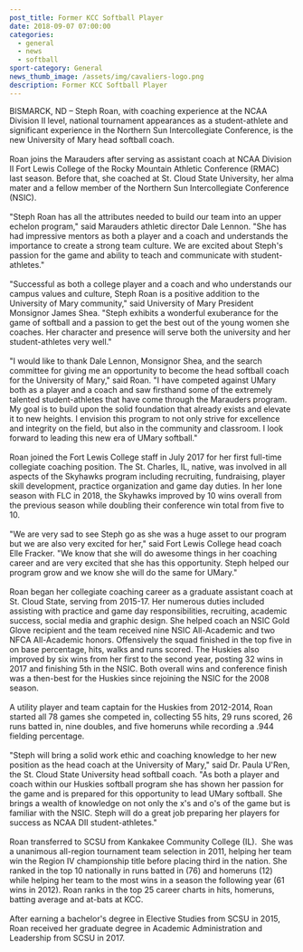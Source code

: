 ```yaml
---
post_title: Former KCC Softball Player
date: 2018-09-07 07:00:00
categories:
  - general
  - news
  - softball
sport-category: General
news_thumb_image: /assets/img/cavaliers-logo.png
description: Former KCC Softball Player
---
```


BISMARCK, ND – Steph Roan, with coaching experience at the NCAA Division II level, national tournament appearances as a student-athlete and significant experience in the Northern Sun Intercollegiate Conference, is the new University of Mary head softball coach.&nbsp;<br>&nbsp;<br>Roan joins the Marauders after serving as assistant coach at NCAA Division II Fort Lewis College of the Rocky Mountain Athletic Conference (RMAC) last season. Before that, she coached at St. Cloud State University, her alma mater and a fellow member of the Northern Sun Intercollegiate Conference (NSIC).<br><br>"Steph Roan has all the attributes needed to build our team into an upper echelon program," said Marauders athletic director Dale Lennon. "She has had impressive mentors as both a player and a coach and understands the importance to create a strong team culture. We are excited about Steph's passion for the game and ability to teach and communicate with student-athletes."<br>&nbsp;<br>"Successful as both a college player and a coach and who understands our campus values and culture, Steph Roan is a positive addition to the University of Mary community," said University of Mary President Monsignor James Shea. "Steph exhibits a wonderful exuberance for the game of softball and a passion to get the best out of the young women she coaches. Her character and presence will serve both the university and her student-athletes very well."<br>&nbsp;<br>"I would like to thank Dale Lennon, Monsignor Shea, and the search committee for giving me an opportunity to become the head softball coach for the University of Mary," said Roan. "I have competed against UMary both as a player and a coach and saw firsthand some of the extremely talented student-athletes that have come through the Marauders program. My goal is to build upon the solid foundation that already exists and elevate it to new heights. I envision this program to not only strive for excellence and integrity on the field, but also in the community and classroom. I look forward to leading this new era of UMary softball."<br>&nbsp;<br>Roan joined the Fort Lewis College staff in July 2017 for her first full-time collegiate coaching position. The St. Charles, IL, native, was involved in all aspects of the Skyhawks program including recruiting, fundraising, player skill development, practice organization and game day duties. In her lone season with FLC in 2018, the Skyhawks improved by 10 wins overall from the previous season while doubling their conference win total from five to 10.<br>&nbsp;<br>"We are very sad to see Steph go as she was a huge asset to our program but we are also very excited for her," said Fort Lewis College head coach Elle Fracker. "We know that she will do awesome things in her coaching career and are very excited that she has this opportunity. Steph helped our program grow and we know she will do the same for UMary."<br>&nbsp;<br>Roan began her collegiate coaching career as a graduate assistant coach at St. Cloud State, serving from 2015-17. Her numerous duties included assisting with practice and game day responsibilities, recruiting, academic success, social media and graphic design. She helped coach an NSIC Gold Glove recipient and the team received nine NSIC All-Academic and two NFCA All-Academic honors. Offensively the squad finished in the top five in on base percentage, hits, walks and runs scored. The Huskies also improved by six wins from her first to the second year, posting 32 wins in 2017 and finishing 5th in the NSIC. Both overall wins and conference finish was a then-best for the Huskies since rejoining the NSIC for the 2008 season.<br>&nbsp;<br>A utility player and team captain for the Huskies from 2012-2014, Roan started all 78 games she competed in, collecting 55 hits, 29 runs scored, 26 runs batted in, nine doubles, and five homeruns while recording a .944 fielding percentage.<br>&nbsp;<br>"Steph will bring a solid work ethic and coaching knowledge to her new position as the head coach at the University of Mary," said Dr. Paula U'Ren, the St. Cloud State University head softball coach. "As both a player and coach within our Huskies softball program she has shown her passion for the game and is prepared for this opportunity to lead UMary softball. She brings a wealth of knowledge on not only the x's and o's of the game but is familiar with the NSIC. Steph will do a great job preparing her players for success as NCAA DII student-athletes."<br>&nbsp;<br>Roan transferred to SCSU from Kankakee Community College (IL).&nbsp; She was a unanimous all-region tournament team selection in 2011, helping her team win the Region IV championship title before placing third in the nation. She ranked in the top 10 nationally in runs batted in (76) and homeruns (12) while helping her team to the most wins in a season the following year (61 wins in 2012). Roan ranks in the top 25 career charts in hits, homeruns, batting average and at-bats at KCC.<br>&nbsp;<br>After earning a bachelor's degree in Elective Studies from SCSU in 2015, Roan received her graduate degree in Academic Administration and Leadership from SCSU in 2017.